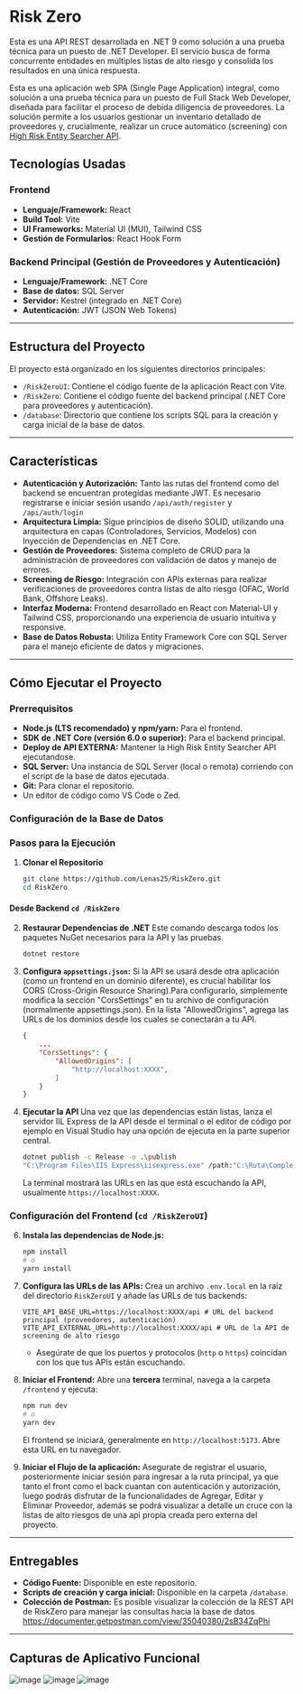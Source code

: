 # Risk Zero

Esta es una API REST desarrollada en .NET 9 como solución a una prueba técnica para un puesto de .NET Developer. El servicio busca de forma concurrente entidades en múltiples listas de alto riesgo y consolida los resultados en una única respuesta.

Esta es una aplicación web SPA (Single Page Application) integral, como solución a una prueba técnica para un puesto de Full Stack Web Developer, diseñada para facilitar el proceso de debida diligencia de proveedores. La solución permite a los usuarios gestionar un inventario detallado de proveedores y, crucialmente, realizar un cruce automático (screening) con [High Risk Entity Searcher API](https://github.com/Lenas25/HighRiskEntitySearcher).

## Tecnologías Usadas

### Frontend
* **Lenguaje/Framework:** React
* **Build Tool:** Vite
* **UI Frameworks:** Material UI (MUI), Tailwind CSS
* **Gestión de Formularios:** React Hook Form

### Backend Principal (Gestión de Proveedores y Autenticación)
* **Lenguaje/Framework:** .NET Core
* **Base de datos:** SQL Server
* **Servidor:** Kestrel (integrado en .NET Core)
* **Autenticación:** JWT (JSON Web Tokens)

---

## Estructura del Proyecto

El proyecto está organizado en los siguientes directorios principales:

* `/RiskZeroUI`: Contiene el código fuente de la aplicación React con Vite.
* `/RiskZero`: Contiene el código fuente del backend principal (.NET Core para proveedores y autenticación).
* `/database`: Directorio que contiene los scripts SQL para la creación y carga inicial de la base de datos.

---

## Características

-   **Autenticación y Autorización:** Tanto las rutas del frontend como del backend se encuentran protegidas mediante JWT. Es necesario registrarse e iniciar sesión usando `/api/auth/register` y `/api/auth/login`
-   **Arquitectura Limpia:** Sigue principios de diseño SOLID, utilizando una arquitectura en capas (Controladores, Servicios, Modelos) con Inyección de Dependencias en .NET Core.
-   **Gestión de Proveedores:** Sistema completo de CRUD para la administración de proveedores con validación de datos y manejo de errores.
-   **Screening de Riesgo:** Integración con APIs externas para realizar verificaciones de proveedores contra listas de alto riesgo (OFAC, World Bank, Offshore Leaks).
-   **Interfaz Moderna:** Frontend desarrollado en React con Material-UI y Tailwind CSS, proporcionando una experiencia de usuario intuitiva y responsive.
-   **Base de Datos Robusta:** Utiliza Entity Framework Core con SQL Server para el manejo eficiente de datos y migraciones.

---

## Cómo Ejecutar el Proyecto

### Prerrequisitos

- **Node.js (LTS recomendado) y npm/yarn:** Para el frontend.
- **SDK de .NET Core (versión 6.0 o superior):** Para el backend principal.
- **Deploy de API EXTERNA:** Mantener la High Risk Entity Searcher API ejecutandose.
- **SQL Server:** Una instancia de SQL Server (local o remota) corriendo con el script de la base de datos ejecutada.
- **Git:** Para clonar el repositorio.
- Un editor de código como VS Code o Zed.

### Configuración de la Base de Datos

### Pasos para la Ejecución

1.  **Clonar el Repositorio**
    ```bash
    git clone https://github.com/Lenas25/RiskZero.git 
    cd RiskZero
    ```

#### Desde Backend  `cd /RiskZero`

2.  **Restaurar Dependencias de .NET**
    Este comando descarga todos los paquetes NuGet necesarios para la API y las pruebas.
    ```bash
    dotnet restore
    ```

3.  **Configura `appsettings.json`:**
    Si la API se usará desde otra aplicación (como un frontend en un dominio diferente), es crucial habilitar los CORS (Cross-Origin Resource Sharing).Para configurarlo, simplemente modifica la sección "CorsSettings" en tu archivo de configuración (normalmente appsettings.json). En la lista "AllowedOrigins", agrega las URLs de los dominios desde los cuales se conectarán a tu API.
    ```json
    {
        ...
        "CorsSettings": {
            "AllowedOrigins": [
                "http://localhost:XXXX",
            ]
        }
    }
    ```

5.  **Ejecutar la API**
    Una vez que las dependencias están listas, lanza el servidor IIL Express de la API desde el terminal o el editor de código por ejemplo en Visual Studio hay una opción de ejecuta en la parte superior central.
    ```bash
    dotnet publish -c Release -o .\publish
    "C:\Program Files\IIS Express\iisexpress.exe" /path:"C:\Ruta\Completa\A\Tu\Proyecto\RiskZero\publish" /port:XXXX
    ```
    La terminal mostrará las URLs en las que está escuchando la API, usualmente `https://localhost:XXXX`.

### Configuración del Frontend (`cd /RiskZeroUI`)

6.  **Instala las dependencias de Node.js:**
    ```bash
    npm install
    # o
    yarn install
    ```

7.  **Configura las URLs de las APIs:**
    Crea un archivo `.env.local` en la raíz del directorio `RiskZeroUI` y añade las URLs de tus backends:

    ```env
    VITE_API_BASE_URL=https://localhost:XXXX/api # URL del backend principal (proveedores, autenticación)
    VITE_API_EXTERNAL_URL=http://localhost:XXXX/api # URL de la API de screening de alto riesgo
    ```
    * Asegúrate de que los puertos y protocolos (`http` o `https`) coincidan con los que tus APIs están escuchando.

8.  **Iniciar el Frontend:**
    Abre una **tercera** terminal, navega a la carpeta `/frontend` y ejecuta:
    ```bash
    npm run dev
    # o
    yarn dev
    ```
    El frontend se iniciará, generalmente en `http://localhost:5173`. Abre esta URL en tu navegador.

9.  **Iniciar el Flujo de la aplicación:**
    Asegurate de registrar el usuario, posteriormente iniciar sesión para ingresar a la ruta principal, ya que tanto el front como el back cuantan con autenticación y autorización, luego podrás disfrutar de la funcionalidades de Agregar, Editar y Eliminar Proveedor, además se podrá visualizar a detalle un cruce con la listas de alto riesgos de una api propia creada pero externa del proyecto.

---

## Entregables

-   **Código Fuente:** Disponible en este repositorio.
-   **Scripts de creación y carga inicial:** Disponible en la carpeta `/database`.
-   **Colección de Postman:** Es posible visualizar la colección de la REST API de RiskZero para manejar las consultas hacia la base de datos https://documenter.getpostman.com/view/35040380/2sB34ZqPhi

---

## Capturas de Aplicativo Funcional
![image](https://github.com/user-attachments/assets/084faab9-2dd6-4c3e-be8e-298816d5df84)
![image](https://github.com/user-attachments/assets/5a94336f-92bb-413d-9687-d0d1bdec3d95)
![image](https://github.com/user-attachments/assets/f48b2837-6c5b-4091-8393-679bc0e94197)



